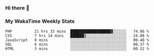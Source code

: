 ### Hi there 👋

<!--
**royschrauwen/royschrauwen** is a ✨ _special_ ✨ repository because its `README.md` (this file) appears on your GitHub profile.

Here are some ideas to get you started:

- 🔭 I’m currently working on ...
- 🌱 I’m currently learning ...
- 👯 I’m looking to collaborate on ...
- 🤔 I’m looking for help with ...
- 💬 Ask me about ...
- 📫 How to reach me: ...
- 😄 Pronouns: ...
- ⚡ Fun fact: ...
-->


### My WakaTime Weekly Stats
<!--START_SECTION:waka-->

```text
PHP          21 hrs 33 mins  ██████████████████▓░░░░░░   74.06 %
CSS          7 hrs 14 mins   ██████▒░░░░░░░░░░░░░░░░░░   24.88 %
JavaScript   8 mins          ░░░░░░░░░░░░░░░░░░░░░░░░░   00.48 %
SQL          6 mins          ░░░░░░░░░░░░░░░░░░░░░░░░░   00.37 %
HTML         3 mins          ░░░░░░░░░░░░░░░░░░░░░░░░░   00.22 %
```

<!--END_SECTION:waka-->
